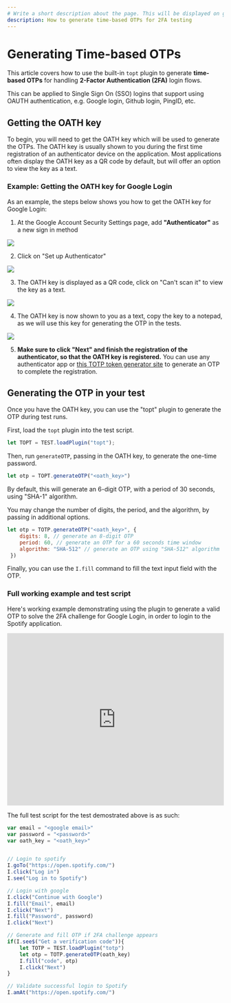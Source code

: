 ```yaml
---
# Write a short description about the page. This will be displayed on google search results.
description: How to generate time-based OTPs for 2FA testing
---
```


# Generating Time-based OTPs 

This article covers how to use the built-in `topt` plugin to generate **time-based OTPs** for handling **2-Factor Authentication (2FA)** login flows.

This can be applied to Single Sign On (SSO) logins that support using OAUTH authentication, e.g. Google login, Github login, PingID, etc.

## Getting the OATH key

To begin, you will need to get the OATH key which will be used to generate the OTPs. The OATH key is usually shown to you during the first time registration of an authenticator device on the application. Most applications often display the OATH key as a QR code by default, but will offer an option to view the key as a text. 

### Example: Getting the OATH key for Google Login

As an example, the steps below shows you how to get the OATH key for Google Login:

1. At the Google Account Security Settings page, add **"Authenticator"** as a new sign in method

![](/static/img/topt/topt-google-setup-1.png)

2. Click on "Set up Authenticator"

![](/static/img/topt/topt-google-setup-2.png)

3. The OATH key is displayed as a QR code, click on "Can't scan it" to view the key as a text.

![](/static/img/topt/topt-google-setup-3.png)

4. The OATH key is now shown to you as a text, copy the key to a notepad, as we will use this key for generating the OTP in the tests.

![](/static/img/topt/topt-google-setup-4.png)

5. **Make sure to click "Next" and finish the registration of the authenticator, so that the OATH key is registered.** You can use any authenticator app or [this TOTP token generator site](https://totp.danhersam.com/) to generate an OTP to complete the registration.


## Generating the OTP in your test

Once you have the OATH key, you can use the "topt" plugin to generate the OTP during test runs.

First, load the `topt` plugin into the test script.

```javascript
let TOPT = TEST.loadPlugin("topt");
```

Then, run `generateOTP`, passing in the OATH key, to generate the one-time password.
```javascript
let otp = TOPT.generateOTP("<oath_key>")
```
By default, this will generate an 6-digit OTP, with a period of 30 seconds, using "SHA-1" algorithm.

You may change the number of digits, the period, and the algorithm, by passing in additional options.
```javascript
let otp = TOTP.generateOTP("<oath_key>", { 
	digits: 8, // generate an 8-digit OTP
	period: 60, // generate an OTP for a 60 seconds time window
	algorithm: "SHA-512" // generate an OTP using "SHA-512" algorithm
 })
```

Finally, you can use the `I.fill` command to fill the text input field with the OTP.

### Full working example and test script

Here's working example demonstrating using the plugin to generate a valid OTP to solve the 2FA challenge for Google Login, in order to login to the Spotify application.

<iframe src="https://snippet.uilicious.com/embed/test/private/CjypDzyCtAmTrQVdnKjJoC?stepNum=12&autoplay=0&loop=1" frameborder="0" width="100%" height="400px;"></iframe>

The full test script for the test demostrated above is as such:
```javascript
var email = "<google email>"
var password = "<password>"
var oath_key = "<oath_key>"


// Login to spotify
I.goTo("https://open.spotify.com/")
I.click("Log in")
I.see("Log in to Spotify")

// Login with google
I.click("Continue with Google")
I.fill("Email", email) 
I.click("Next")
I.fill("Password", password) 
I.click("Next")

// Generate and fill OTP if 2FA challenge appears
if(I.see$("Get a verification code")){
	let TOTP = TEST.loadPlugin("totp")
	let otp = TOTP.generateOTP(oath_key)
	I.fill("code", otp)
	I.click("Next")
}

// Validate successful login to Spotify
I.amAt("https://open.spotify.com/")
```


